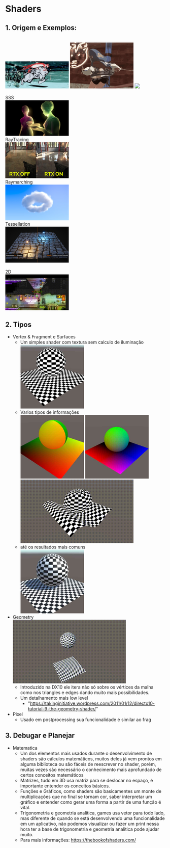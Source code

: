 <h1>Shaders</h1>

<h2>1. Origem e Exemplos:</h2>
<br><img src="./images/example_01.gif"  width="200">
<img src="./images/example_03.gif"  width="200">
<img src="./images/example_02.gif"  width="200">
<br>
<br>
SSS<br><img src="./images/example_04.png"  width="200"><br>
RayTracing<br><img src="./images/example_06.jpg"  width="200"><br>
Raymarching<br><img src="./images/example_07.jpg"  width="200"><br>
Tessellation<br><img src="./images/example_08.jpg"  width="200"><br>
<br>
2D<br><img src="./images/example_05.gif"  width="200"><br>

<h2>2. Tipos</h2>

- Vertex & Fragment e Surfaces<br>
  - Um simples shader com textura sem calculo de iluminação<br>
    <img src="./images/unlit_texture.jpg"  width="200" height="200">
  - Varios tipos de informações<br>
    <img src="./images/uv_texture.jpg"  width="200" height="200">
    <img src="./images/worl_position_texture.jpg"  width="200" height="200">
    <img src="./images/vertex_sin_texture.gif"  width="356" height="200">
  - até os resultados mais comuns<br>
    <img src="./images/shadow_light_texture.jpg"  width="200" height="200">
- Geometry <br>
    <img src="./images/geometry_texture.gif"  width="356" height="200">
  - Introduzido na DX10 ele itera não só sobre os vértices da malha como nos triangles e edges dando muito mais possibilidades.
  - Um detalhamento mais low level
    - "https://takinginitiative.wordpress.com/2011/01/12/directx10-tutorial-9-the-geometry-shader/"
- Pixel
  - Usado em postprocessing sua funcionalidade é similar ao frag


<h2>3. Debugar e Planejar</h2>

- Matematica
  - Um dos elementos mais usados durante o desenvolvimento de shaders são cálculos matemáticos, muitos deles já vem prontos em alguma biblioteca ou são fáceis de reescrever no shader, porém, muitas vezes são necessário o conhecimento mais aprofundado de certos conceitos matemáticos
  - Matrizes, tudo em 3D usa matriz para se deslocar no espaço, é importante entender os conceitos básicos.
  - Funções e Gráficos, como shaders são basicamentes um monte de multiplicações que no final se tornam cor, saber interpretar um gráfico e entender como gerar uma forma a partir de uma função é vital.
  - Trigonometria e geometria analitica, games usa vetor para todo lado, mas diferente de quando se está desenvolvendo uma funcionalidade em um aplicativo, não podemos visualizar ou fazer um print nessa hora ter a base de trigonometria e geometria analitica pode ajudar muito.
  - Para mais informações: https://thebookofshaders.com/